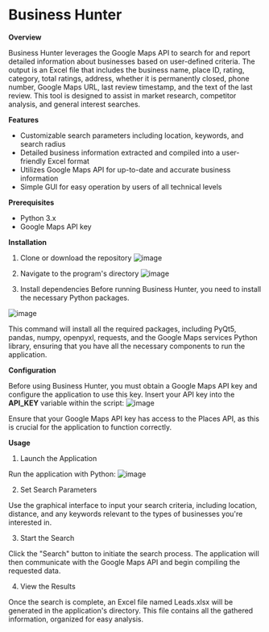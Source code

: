 # Business Hunter

**Overview**

Business Hunter leverages the Google Maps API to search for and report detailed information about businesses based on user-defined criteria. The output is an Excel file that includes the business name, place ID, rating, category, total ratings, address, whether it is permanently closed, phone number, Google Maps URL, last review timestamp, and the text of the last review. This tool is designed to assist in market research, competitor analysis, and general interest searches.

**Features**

* Customizable search parameters including location, keywords, and search radius
* Detailed business information extracted and compiled into a user-friendly Excel format
* Utilizes Google Maps API for up-to-date and accurate business information
* Simple GUI for easy operation by users of all technical levels

**Prerequisites**

* Python 3.x
* Google Maps API key

**Installation**

1. Clone or download the repository
![image](https://github.com/skemil/Business-Hunter/assets/71653103/fa6de32e-e56b-4f41-aa80-053084b98784)


2. Navigate to the program's directory
![image](https://github.com/skemil/Business-Hunter/assets/71653103/88599a69-c67c-47f3-9b1c-5bf1f849b086)


3. Install dependencies
Before running Business Hunter, you need to install the necessary Python packages.

![image](https://github.com/skemil/Business-Hunter/assets/71653103/dcfe40ba-96d7-4a78-b971-273e509a5022)


This command will install all the required packages, including PyQt5, pandas, numpy, openpyxl, requests, and the Google Maps services Python library, ensuring that you have all the necessary components to run the application.

**Configuration**

Before using Business Hunter, you must obtain a Google Maps API key and configure the application to use this key. Insert your API key into the **API_KEY** variable within the script:
![image](https://github.com/skemil/Business-Hunter/assets/71653103/2a56317a-e219-4a0c-9370-ef6cb746145f)


Ensure that your Google Maps API key has access to the Places API, as this is crucial for the application to function correctly.

**Usage**

1. Launch the Application

Run the application with Python:
![image](https://github.com/skemil/Business-Hunter/assets/71653103/9e6a1b0b-973d-4209-b2dd-afa08c51421c)

2. Set Search Parameters

Use the graphical interface to input your search criteria, including location, distance, and any keywords relevant to the types of businesses you're interested in.

3. Start the Search

Click the "Search" button to initiate the search process. The application will then communicate with the Google Maps API and begin compiling the requested data.

4. View the Results

Once the search is complete, an Excel file named Leads.xlsx will be generated in the application's directory. This file contains all the gathered information, organized for easy analysis.
